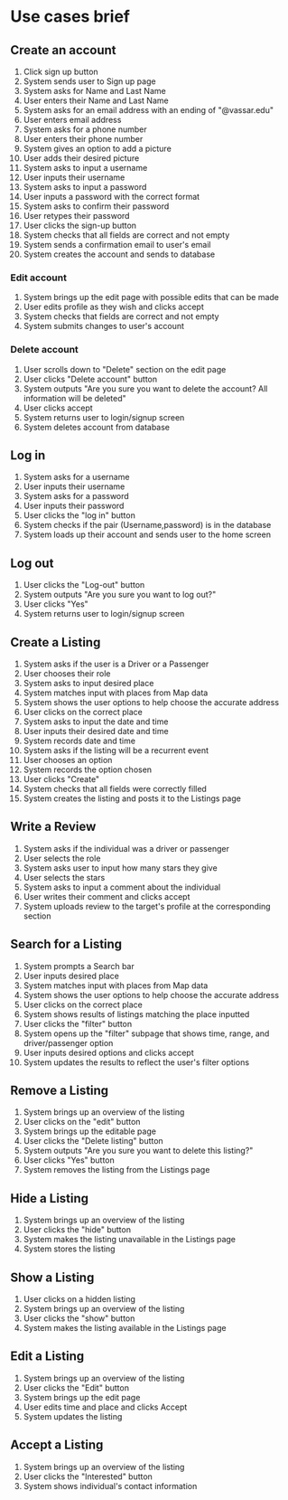 # Use cases brief

## Create an account
1. Click sign up button
2. System sends user to Sign up page
3. System asks for Name and Last Name
4. User enters their Name and Last Name
5. System asks for an email address with an ending of "@vassar.edu"
6. User enters email address 
7. System asks for a phone number
8. User enters their phone number
9. System gives an option to add a picture
10. User adds their desired picture
11. System asks to input a username
12. User inputs their username 
13. System asks to input a password
14. User inputs a password with the correct format
15. System asks to confirm their password
16. User retypes their password
17. User clicks the sign-up button
18. System checks that all fields are correct and not empty
19. System sends a confirmation email to user's email
20. System creates the account and sends to database

### Edit account
1. System brings up the edit page with possible edits that can be made
2. User edits profile as they wish and clicks accept
3. System checks that fields are correct and not empty
4. System submits changes to user's account

### Delete account
1. User scrolls down to "Delete" section on the edit page
2. User clicks "Delete account" button
3. System outputs "Are you sure you want to delete the account? All information will be deleted"
4. User clicks accept
5. System returns user to login/signup screen
6. System deletes account from database

## Log in
1. System asks for a username
2. User inputs their username
3. System asks for a password 
4. User inputs their password
5. User clicks the "log in" button
6. System checks if the pair (Username,password) is in the database
7. System loads up their account and sends user to the home screen

## Log out
1. User clicks the "Log-out" button
2. System outputs "Are you sure you want to log out?"
3. User clicks "Yes"
4. System returns user to login/signup screen

## Create a Listing
1. System asks if the user is a Driver or a Passenger
2. User chooses their role
3. System asks to input desired place
4. System matches input with places from Map data
5. System shows the user options to help choose the accurate address
6. User clicks on the correct place
7. System asks to input the date and time
8. User inputs their desired date and time 
9. System records date and time
10. System asks if the listing will be a recurrent event
11. User chooses an option
12. System records the option chosen
13. User clicks "Create"
14. System checks that all fields were correctly filled
15. System creates the listing and posts it to the Listings page

## Write a Review
1. System asks if the individual was a driver or passenger
2. User selects the role
3. System asks user to input how many stars they give
4. User selects the stars
5. System asks to input a comment about the individual
6. User writes their comment and clicks accept
7. System uploads review to the target's profile at the corresponding section

## Search for a Listing 
1. System prompts a Search bar 
2. User inputs desired place 
3. System matches input with places from Map data 
4. System shows the user options to help choose the accurate address
5. User clicks on the correct place
6. System shows results of listings matching the place inputted
7. User clicks the "filter" button
8. System opens up the "filter" subpage that shows time, range, and driver/passenger option
9. User inputs desired options and clicks accept
10. System updates the results to reflect the user's filter options

## Remove a Listing
1. System brings up an overview of the listing 
2. User clicks on the "edit" button
3. System brings up the editable page
4. User clicks the "Delete listing" button
5. System outputs "Are you sure you want to delete this listing?"
6. User clicks "Yes" button 
7. System removes the listing from the Listings page

## Hide a Listing
1. System brings up an overview of the listing
2. User clicks the "hide" button
3. System makes the listing unavailable in the Listings page
4. System stores the listing

## Show a Listing
1. User clicks on a hidden listing
2. System brings up an overview of the listing
3. User clicks the "show" button
4. System makes the listing available in the Listings page

## Edit a Listing
1. System brings up an overview of the listing 
2. User clicks the "Edit" button
3. System brings up the edit page
4. User edits time and place and clicks Accept
5. System updates the listing

## Accept a Listing
1. System brings up an overview of the listing
2. User clicks the "Interested" button
3. System shows individual's contact information
